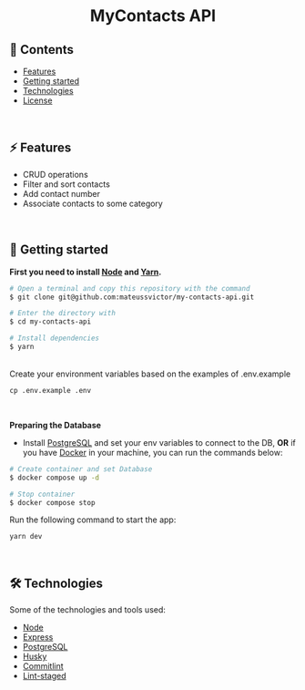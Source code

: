 
<h1 align="center">MyContacts API</h1>

## :pushpin: Contents

- [Features](#zap-features)
- [Getting started](#runner-getting-started)
- [Technologies](#hammer_and_wrench-technologies)
- [License](#closed_book-license)

<br>

## :zap: Features

- CRUD operations
- Filter and sort contacts
- Add contact number
- Associate contacts to some category

<br>

## :runner: Getting started

**First you need to install [Node](https://nodejs.org/en/) and [Yarn](https://classic.yarnpkg.com/lang/en/docs/install/#mac-stable).**

```bash
# Open a terminal and copy this repository with the command
$ git clone git@github.com:mateussvictor/my-contacts-api.git

# Enter the directory with
$ cd my-contacts-api

# Install dependencies
$ yarn
```

<br>
Create your environment variables based on the examples of .env.example

```cp .env.example .env```

<br>

**Preparing the Database**

- Install [PostgreSQL](https://www.postgresql.org/) and set your env variables to connect to the DB, **OR** if you have [Docker](https://www.docker.com/get-started/) in your machine, you can run the commands below:

```bash
# Create container and set Database
$ docker compose up -d

# Stop container
$ docker compose stop
```

Run the following command to start the app:

```yarn dev```


<br>

## :hammer_and_wrench: Technologies

Some of the technologies and tools used:

- [Node](https://nodejs.org/en/)
- [Express](https://expressjs.com/)
- [PostgreSQL](https://www.postgresql.org/)
- [Husky](https://github.com/typicode/husky)
- [Commitlint](https://github.com/conventional-changelog/commitlint)
- [Lint-staged](https://github.com/okonet/lint-staged)
